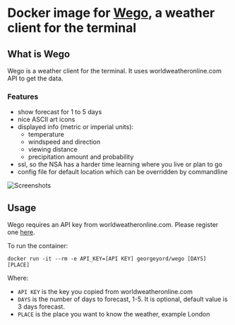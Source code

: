 # Docker image for [Wego](https://github.com/schachmat/wego),  a weather client for the terminal

## What is Wego

Wego is a weather client for the terminal. It uses worldweatheronline.com API to get the data.

### Features

* show forecast for 1 to 5 days
* nice ASCII art icons
* displayed info (metric or imperial units):
  * temperature
  * windspeed and direction
  * viewing distance
  * precipitation amount and probability
* ssl, so the NSA has a harder time learning where you live or plan to go
* config file for default location which can be overridden by commandline

![Screenshots](http://schachmat.github.io/wego/wego.gif)

## Usage
 
Wego requires an API key from worldweatheronline.com. Please register one [here](https://developer.worldweatheronline.com/auth/register).

To run the container:

```
docker run -it --rm -e API_KEY=[API KEY] georgeyord/wego [DAYS] [PLACE]
```

Where:
* `API KEY` is the key you copied from worldweatheronline.com
* `DAYS` is the number of days to forecast, 1-5. It is optional, default value is 3 days forecast.
* `PLACE` is the place you want to know the weather, example London
